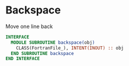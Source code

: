 # Backspace

Move one line back

```fortran
INTERFACE
  MODULE SUBROUTINE backspace(obj)
    CLASS(FortranFile_), INTENT(INOUT) :: obj
  END SUBROUTINE backspace
END INTERFACE
```
